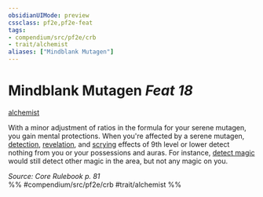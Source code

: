```yaml
---
obsidianUIMode: preview
cssclass: pf2e,pf2e-feat
tags:
- compendium/src/pf2e/crb
- trait/alchemist
aliases: ["Mindblank Mutagen"]
---
```

# Mindblank Mutagen  *Feat 18*  
[alchemist](../../rules/traits/alchemist.md)  


With a minor adjustment of ratios in the formula for your serene mutagen, you gain mental protections. When you're affected by a serene mutagen, [detection](../../rules/traits/detection.md), [revelation](../../rules/traits/revelation.md), and [scrying](../../rules/traits/scrying.md) effects of 9th level or lower detect nothing from you or your possessions and auras. For instance, [detect magic](../spells/detect-magic.md) would still detect other magic in the area, but not any magic on you.

*Source: Core Rulebook p. 81*  
%% #compendium/src/pf2e/crb #trait/alchemist %%